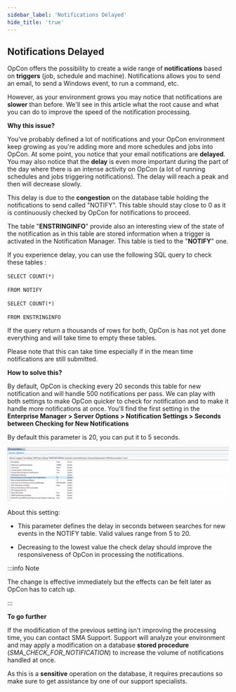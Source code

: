 ```yaml
---
sidebar_label: 'Notifications Delayed'
hide_title: 'true'
---
```


## Notifications Delayed

OpCon offers the possibility to create a wide range of **notifications** based on **triggers** (job, schedule and machine). Notifications allows you to send an email, to send a Windows event, to run a command, etc.

However, as your environment grows you may notice that notifications are **slower** than before. We'll see in this article what the root cause and what you can do to improve the speed of the notification processing.

**Why this issue?**

You've probably defined a lot of notifications and your OpCon environment keep growing as you're adding more and more schedules and jobs into OpCon. At some point, you notice that your email notifications are **delayed**. You may also notice that the **delay** is even more important during the part of the day where there is an intense activity on OpCon (a lot of running schedules and jobs triggering notifications). The delay will reach a peak and then will decrease slowly.

This delay is due to the **congestion** on the database table holding the notifications to send called "NOTIFY". This table should stay close to 0 as it is continuously checked by OpCon for notifications to proceed.

The table "**ENSTRINGINFO**" provide also an interesting view of the state of the notification as in this table are stored information when a trigger is activated in the Notification Manager. This table is tied to the "**NOTIFY**" one.

If you experience delay, you can use the following SQL query to check these tables :

`SELECT COUNT(*)`

`FROM NOTIFY`
 
`SELECT COUNT(*)`

`FROM ENSTRINGINFO`

If the query return a thousands of rows for both, OpCon is has not yet done everything and will take time to empty these tables. 

Please note that this can take time especially if in the mean time notifications are still submitted.

**How to solve this?**

By default, OpCon is checking every 20 seconds this table for new notification and will handle 500 notifications per pass.
We can play with both settings to make OpCon quicker to check for notification and to make it handle more notifications at once.
You'll find the first setting in the **Enterprise Manager > Server Options > Notification Settings > Seconds between Checking for New Notifications**

By default this parameter is 20, you can put it to 5 seconds.

![](../static/img/rtaImage-120.png)

About this setting:

* This parameter defines the delay in seconds between searches for new events in the NOTIFY table.
Valid values range from 5 to 20.

* Decreasing to the lowest value the check delay should improve the responsiveness of OpCon in processing the notifications.

:::info Note 

The change is effective immediately but the effects can be felt later as OpCon has to catch up.

:::

**To go further**

If the modification of the previous setting isn't improving the processing time, you can contact SMA Support. Support will analyze your environment and may apply a modification on a database **stored procedure** (*SMA_CHECK_FOR_NOTIFICATION*) to increase the volume of notifications handled at once.

As this is a **sensitive** operation on the database, it requires precautions so make sure to get assistance by one of our support specialists.

